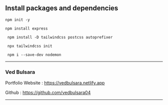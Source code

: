 ## Install packages and dependencies

``` npm init -y ```

``` npm install express ```

``` npm install -D tailwindcss postcss autoprefixer```

``` npx tailwindcss init```

``` npm i --save-dev nodemon```

---

### Ved Bulsara

Portfolio Website : https://vedbulsara.netlify.app

Github : https://github.com/vedbulsara04

---
   
